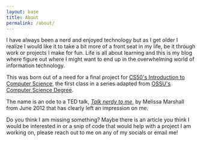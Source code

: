 ```yaml
---
layout: base
title: About
permalink: /about/
---
```

I have always been a nerd and enjoyed technology but as I get older I realize I would like it to take a bit more of a front seat in my life, be it through work or projects I make for fun. Life is all about learning and this is my blog where figure out where I might want to end up in the overwhelming world of information technology. 

This was born out of a need for a final project for [CS50's Introduction to Computer Science](https://pll.harvard.edu/course/cs50-introduction-computer-science), the first class in a series adapted from [OSSU's Computer Science Degree](https://github.com/ossu/computer-science).

The name is an ode to a TED talk, [*Talk nerdy to me*](https://www.ted.com/talks/melissa_marshall_talk_nerdy_to_me), by Melissa Marshall from June 2012 that has clearly left an impression on me. 

Do you think I am missing something? Maybe there is an article you think I would be interested in or a snip of code that would help with a project I am working on, please reach out to me on any of my socials or email me! 
